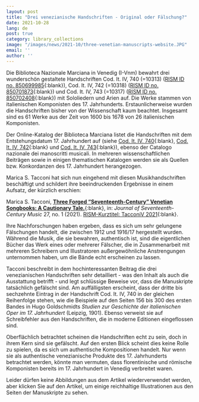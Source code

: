 ```yaml
---
layout: post
title: "Drei venezianische Handschriften - Original oder Fälschung?"
date: 2021-10-28
lang: de
post: true
category: library_collections
image: "/images/news/2021-10/three-venetian-manuscripts-website.JPG"
email: ''
author: ''
---
```


Die Biblioteca Nazionale Marciana in Venedig (I-Vnm) bewahrt drei wunderschön gestaltete Handschriften Cod. It. IV, 740 (=10313) ([RISM ID no. 850699985](https://opac.rism.info/search?id=850699985&View=rism){:blank}), Cod. It. IV, 742 (=10318) ([RISM ID no. 850701873](https://opac.rism.info/search?id=850701873&View=rism){:blank}) und Cod. It. IV, 743 (=10317) ([RISM ID no. 850702408](https://opac.rism.info/search?id=850702408&View=rism){:blank}) mit Sololiedern und Arien auf. Die Werke stammen von italienischen Komponisten des 17. Jahrhunderts. Erstaunlicherweise wurden die Handschriften bisher von der Wissenschaft kaum beachtet. Insgesamt sind es 61 Werke aus der Zeit von 1600 bis 1678 von 26 italienischen Komponisten.

Der Online-Katalog der Biblioteca Marciana listet die Handschriften mit dem Entstehungsdatum 17. Jahrhundert auf (siehe [Cod. It. IV, 740](https://polovea.sebina.it/SebinaOpac/resource/arie/VEA1308371){:blank}, [Cod. It. IV, 742](https://polovea.sebina.it/SebinaOpac/resource/arie-dopera-di-maestri-del-600/VEA1308376){:blank} und [Cod. It. IV, 743](https://polovea.sebina.it/SebinaOpac/resource/arie/VEA0917611){:blank}), ebenso der Catalogo nazionale dei manoscritti musicali. In mehreren wissenschaftlichen Beiträgen sowie in einigen thematischen Katalogen werden sie als Quellen bzw. Konkordanzen des 17. Jahrhundert herangezogen.

Marica S. Tacconi hat sich nun eingehend mit diesen Musikhandschriften beschäftigt und schildert ihre beeindruckenden Ergebnisse in einem Aufsatz, der kürzlich erschien:  

Marica S. Tacconi, [**Three Forged “Seventeenth-Century” Venetian Songbooks: A Cautionary Tale.**](https://sscm-jscm.org/jscm-issues/volume-27-no-1/three-forged-seventeenth-century-venetian-songbooks/){:blank}, in: _Journal of Seventeenth-Century Music_ 27, no. 1 (2021). [RISM-Kurztitel: TacconiV 2021](https://opac.rism.info/search?View=rism&q=TacconiV+2021){:blank}.

Ihre Nachforschungen haben ergeben, dass es sich um sehr gelungene Fälschungen handelt, die zwischen 1912 und 1916/17 hergestellt wurden. Während die Musik, die sie bewahren, authentisch ist, sind die eigentlichen Bücher das Werk eines oder mehrerer Fälscher, die in Zusammenarbeit mit mehreren Schreibern und Illustratoren außergewöhnliche Anstrengungen unternommen haben, um die Bände echt erscheinen zu lassen.  

Tacconi beschreibt in dem hochinteressanten Beitrag die drei venezianischen Handschriften sehr detailliert - was den Inhalt als auch die Ausstattung betrifft - und legt schlüssige Beweise vor, dass die Manuskripte tatsächlich gefälscht sind. Am auffälligsten erscheint, dass der dritte bis sechzehnte Eintrag in der Handschrift Cod. It. IV, 740 in der gleichen Reihenfolge stehen, wie die Beispiele auf den Seiten 156 bis 300 des ersten Bandes in Hugo Goldschmidts _Studien zur Geschichte der italienischen Oper im 17. Jahrhundert_ (Leipzig, 1901). Ebenso verweist sie auf Schreibfehler aus den Handschriften, die in moderne Editionen eingeflossen sind.  

Oberflächlich betrachtet scheinen die Handschriften echt zu sein, doch in ihrem Kern sind sie gefälscht. Auf den ersten Blick scheint dies keine Rolle zu spielen, da es sich um authentische Kompositionen handelt. Nur wenn sie als authentische venezianische Produkte des 17. Jahrhunderts betrachtet werden, könnte man vermuten, dass florentinische und römische Komponisten bereits im 17. Jahrhundert in Venedig verbreitet waren.

Leider dürfen keine Abbildungen aus dem Artikel wiederverwendet werden, aber klicken Sie auf den Artikel, um einige reichhaltige Illustrationen aus den Seiten der Manuskripte zu sehen.

